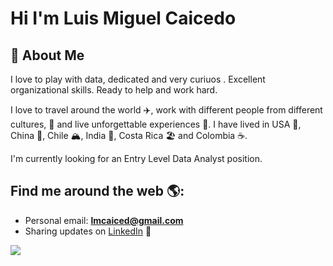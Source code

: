 # Hi I'm Luis Miguel Caicedo 

## 🚀 About Me
I love to play with data, dedicated and very curiuos . Excellent organizational skills. Ready to help and work hard.

I love to travel around the world ✈️, work with different people from different cultures, 🍝 and live unforgettable experiences 🍻.
I have lived in USA 🗽, China 🍊, Chile 🏔️, India 🚆, Costa Rica 🏖️ and Colombia ☕.

I'm currently looking for an Entry Level Data Analyst position.

## Find me around the web 🌎:
- Personal email: **lmcaiced@gmail.com**
- Sharing updates on <a href="https://www.linkedin.com/in/lmcaiced/">LinkedIn</a> 💼

![](qn7cn2.gif)
